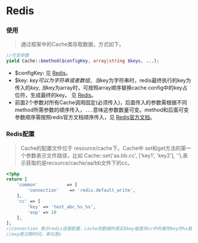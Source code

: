 # Redis

### 使用
> 通过框架中的Cache类存取数据，方式如下。

``` php
//可变参数
yield Cache::$method($configKey, array|string $keys, ...);
```

* $configKey: 见 [Redis](libs/pool/redis.md)。
* $key: $key可以为字符串或者数组，当$key为字符串时，redis最终执行的key为传入的$key, 当$key为array时，可按照array顺序替换cache config中的key占位符，生成最终的key。 见 [Redis](libs/pool/redis.md)。
* 前面2个参数对所有Cache调用固定(必须传入)，后面传入的参数需根据不同method所需参数的顺序传入，````...````意味这参数数量可变。method和后面可变参数顺序需按照redis官方文档顺序传入，见 [Redis官方文档](http://redis.io/commands)。

### <a name="redis_config">Redis配置</a>
> Cache的配置文件位于 resource/cache下。Cache中 set和get方法的第一个参数表示文件路径，比如 Cache::set('aa.bb.cc', ['key1', 'key2'], ''),表示获取的是recource/cache/aa/bb文件下的cc。

``` php
<?php
return [
    'common'           => [
        'connection'    => 'redis.default_write',
    ],
    'cc' => [
        'key' => 'test_abc_%s_%s',
        'exp' => 10
    ],
];
//connection 表示redis连接配置，cache存数据的真实$key值是将cc中的属性key的%s替换成用户使用时传入的key的字符串，
//exp是过期时间，单位是s
```